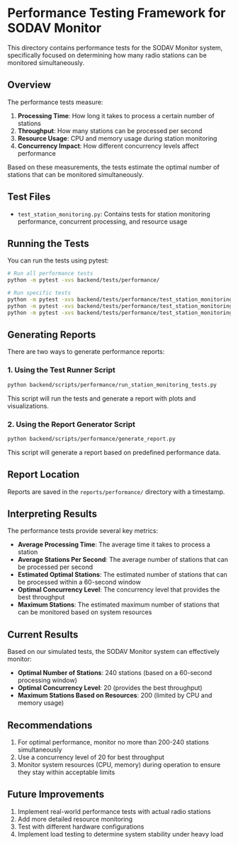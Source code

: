# Performance Testing Framework for SODAV Monitor

This directory contains performance tests for the SODAV Monitor system, specifically focused on determining how many radio stations can be monitored simultaneously.

## Overview

The performance tests measure:

1. **Processing Time**: How long it takes to process a certain number of stations
2. **Throughput**: How many stations can be processed per second
3. **Resource Usage**: CPU and memory usage during station monitoring
4. **Concurrency Impact**: How different concurrency levels affect performance

Based on these measurements, the tests estimate the optimal number of stations that can be monitored simultaneously.

## Test Files

- `test_station_monitoring.py`: Contains tests for station monitoring performance, concurrent processing, and resource usage

## Running the Tests

You can run the tests using pytest:

```bash
# Run all performance tests
python -m pytest -xvs backend/tests/performance/

# Run specific tests
python -m pytest -xvs backend/tests/performance/test_station_monitoring.py::test_create_stations
python -m pytest -xvs backend/tests/performance/test_station_monitoring.py::test_concurrent_processing_simulation
python -m pytest -xvs backend/tests/performance/test_station_monitoring.py::test_resource_usage_simulation
```

## Generating Reports

There are two ways to generate performance reports:

### 1. Using the Test Runner Script

```bash
python backend/scripts/performance/run_station_monitoring_tests.py
```

This script will run the tests and generate a report with plots and visualizations.

### 2. Using the Report Generator Script

```bash
python backend/scripts/performance/generate_report.py
```

This script will generate a report based on predefined performance data.

## Report Location

Reports are saved in the `reports/performance/` directory with a timestamp.

## Interpreting Results

The performance tests provide several key metrics:

- **Average Processing Time**: The average time it takes to process a station
- **Average Stations Per Second**: The average number of stations that can be processed per second
- **Estimated Optimal Stations**: The estimated number of stations that can be processed within a 60-second window
- **Optimal Concurrency Level**: The concurrency level that provides the best throughput
- **Maximum Stations**: The estimated maximum number of stations that can be monitored based on system resources

## Current Results

Based on our simulated tests, the SODAV Monitor system can effectively monitor:

- **Optimal Number of Stations**: 240 stations (based on a 60-second processing window)
- **Optimal Concurrency Level**: 20 (provides the best throughput)
- **Maximum Stations Based on Resources**: 200 (limited by CPU and memory usage)

## Recommendations

1. For optimal performance, monitor no more than 200-240 stations simultaneously
2. Use a concurrency level of 20 for best throughput
3. Monitor system resources (CPU, memory) during operation to ensure they stay within acceptable limits

## Future Improvements

1. Implement real-world performance tests with actual radio stations
2. Add more detailed resource monitoring
3. Test with different hardware configurations
4. Implement load testing to determine system stability under heavy load 